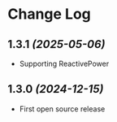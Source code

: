 <!--
SPDX-FileCopyrightText: 2021-2022 Alliander N.V.

SPDX-License-Identifier: MPL-2.0
-->

# Change Log

## 1.3.1 *(2025-05-06)*

- Supporting ReactivePower

## 1.3.0 *(2024-12-15)*

- First open source release
